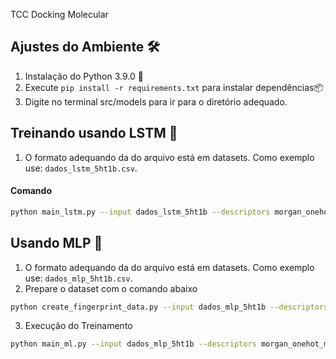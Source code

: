 TCC Docking Molecular

## Ajustes do Ambiente 🛠️

1. Instalação do Python 3.9.0 🐍
2. Execute `pip install -r requirements.txt` para instalar dependências📦
3. Digite no terminal src/models para ir para o diretório adequado. 

## Treinando usando LSTM 🧠

1. O formato adequando da do arquivo está em datasets. Como exemplo use: `dados_lstm_5ht1b.csv`.

#### Comando
```bash
python main_lstm.py --input dados_lstm_5ht1b --descriptors morgan_onehot_mac --training_sizes 1400 --cross_validation True 
```

## Usando MLP 🌳
1. O formato adequando da do arquivo está em datasets. Como exemplo use: `dados_mlp_5ht1b.csv`.
2. Prepare o dataset com o comando abaixo
```bash
python create_fingerprint_data.py --input dados_mlp_5ht1b --descriptors morgan_onehot_mac
```
3. Execução do Treinamento
```bash
python main_ml.py --input dados_mlp_5ht1b --descriptors morgan_onehot_mac --training_sizes 1400 --regressor mlp
```
